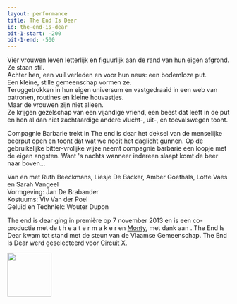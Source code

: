 ```yaml
---
layout: performance
title: The End Is Dear
id: the-end-is-dear
bit-1-start: -200
bit-1-end: -500
---
```

<style>
  #main {
    background: #080808 url({{ site.baseurl }}/img/the-end-is-dear-background.jpg);
  }

  #content {
    color: #fff;
    text-shadow: 1px 1px 1px rgba(0, 0, 0, 0.5);
  }

  #background-bit-1 {
    width: 100%;
    height: 1500px;
    position: absolute;
    top: 0;
    background: url({{ site.baseurl }}/img/the-end-is-dear-bit-1.png) no-repeat bottom right;
  }
</style>
Vier vrouwen leven letterlijk en figuurlijk aan de rand van hun eigen afgrond.<br>
Ze staan stil.<br>
Achter hen, een vuil verleden en voor hun neus: een bodemloze put.<br>
Een kleine, stille gemeenschap vormen ze.<br>
Teruggetrokken in hun eigen universum en vastgedraaid in een web van patronen, routines en kleine houvastjes.<br>
Maar de vrouwen zijn niet alleen.<br>
Ze krijgen gezelschap van een vijandige vriend, een beest dat leeft in de put en hen al dan niet zachtaardige andere vlucht-, uit-, en toevalswegen toont.

Compagnie Barbarie trekt in The end is dear het deksel van de menselijke beerput open en toont dat wat we nooit het daglicht gunnen. Op de gebruikelijke bitter-vrolijke wijze neemt compagnie barbarie een loopje met de eigen angsten. Want 's nachts wanneer iedereen slaapt komt de beer naar boven...

Van en met Ruth Beeckmans, Liesje De Backer, Amber Goethals, Lotte Vaes en Sarah Vangeel<br>
Vormgeving: Jan De Brabander<br>
Kostuums: Viv Van der Poel<br>
Geluid en Techniek: Wouter Dupon

The end is dear ging in première op 7 november 2013 en is een co-productie met de t&nbsp;h&nbsp;e&nbsp;a&nbsp;t&nbsp;e&nbsp;r&nbsp;m&nbsp;a&nbsp;k&nbsp;e&nbsp;r en <a href="http://www.monty.be/">Monty</a>, met dank aan . The End Is Dear kwam tot stand met de steun van de Vlaamse Gemeenschap. The End Is Dear werd geselecteerd voor <a href="http://www.circuitx.be/">Circuit X</a>.

<a href="http://www.circuitx.be"><img src="{{ site.baseurl }}/img/circuit-x-logo.jpg" style="width: 100px;"></a>


